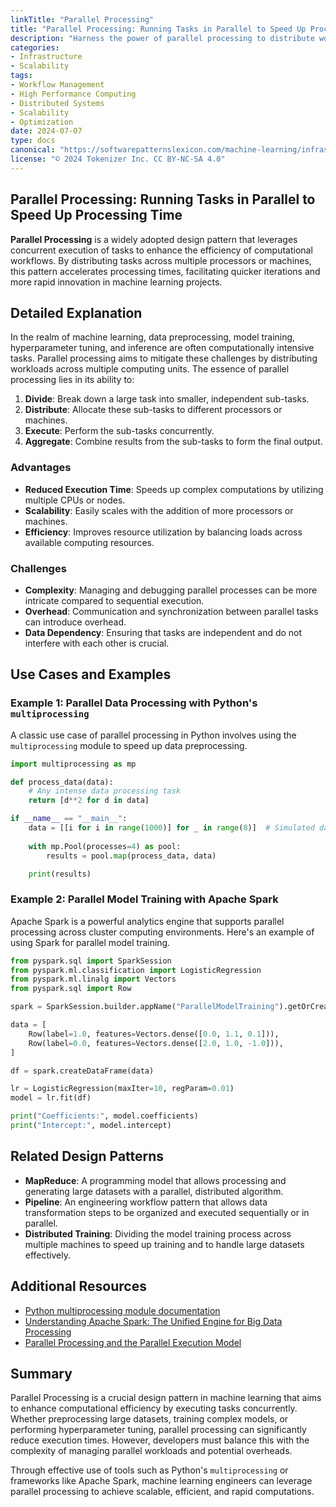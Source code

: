 ```yaml
---
linkTitle: "Parallel Processing"
title: "Parallel Processing: Running Tasks in Parallel to Speed Up Processing Time"
description: "Harness the power of parallel processing to distribute workloads across multiple processors or machines, optimizing computational efficiency and reducing execution time in machine learning workflows."
categories:
- Infrastructure
- Scalability
tags:
- Workflow Management
- High Performance Computing
- Distributed Systems
- Scalability
- Optimization
date: 2024-07-07
type: docs
canonical: "https://softwarepatternslexicon.com/machine-learning/infrastructure-and-scalability/workflow-management/parallel-processing"
license: "© 2024 Tokenizer Inc. CC BY-NC-SA 4.0"
---
```


## Parallel Processing: Running Tasks in Parallel to Speed Up Processing Time

**Parallel Processing** is a widely adopted design pattern that leverages concurrent execution of tasks to enhance the efficiency of computational workflows. By distributing tasks across multiple processors or machines, this pattern accelerates processing times, facilitating quicker iterations and more rapid innovation in machine learning projects.

## Detailed Explanation

In the realm of machine learning, data preprocessing, model training, hyperparameter tuning, and inference are often computationally intensive tasks. Parallel processing aims to mitigate these challenges by distributing workloads across multiple computing units. The essence of parallel processing lies in its ability to:

1. **Divide**: Break down a large task into smaller, independent sub-tasks.
2. **Distribute**: Allocate these sub-tasks to different processors or machines.
3. **Execute**: Perform the sub-tasks concurrently.
4. **Aggregate**: Combine results from the sub-tasks to form the final output.

### Advantages

- **Reduced Execution Time**: Speeds up complex computations by utilizing multiple CPUs or nodes.
- **Scalability**: Easily scales with the addition of more processors or machines.
- **Efficiency**: Improves resource utilization by balancing loads across available computing resources.

### Challenges

- **Complexity**: Managing and debugging parallel processes can be more intricate compared to sequential execution.
- **Overhead**: Communication and synchronization between parallel tasks can introduce overhead.
- **Data Dependency**: Ensuring that tasks are independent and do not interfere with each other is crucial.

## Use Cases and Examples

### Example 1: Parallel Data Processing with Python's `multiprocessing`
A classic use case of parallel processing in Python involves using the `multiprocessing` module to speed up data preprocessing.

```python
import multiprocessing as mp

def process_data(data):
    # Any intense data processing task
    return [d**2 for d in data]

if __name__ == "__main__":
    data = [[i for i in range(1000)] for _ in range(8)]  # Simulated data split
    
    with mp.Pool(processes=4) as pool:
        results = pool.map(process_data, data)

    print(results)
```

### Example 2: Parallel Model Training with Apache Spark
Apache Spark is a powerful analytics engine that supports parallel processing across cluster computing environments. Here's an example of using Spark for parallel model training.

```python
from pyspark.sql import SparkSession
from pyspark.ml.classification import LogisticRegression
from pyspark.ml.linalg import Vectors
from pyspark.sql import Row

spark = SparkSession.builder.appName("ParallelModelTraining").getOrCreate()

data = [
    Row(label=1.0, features=Vectors.dense([0.0, 1.1, 0.1])),
    Row(label=0.0, features=Vectors.dense([2.0, 1.0, -1.0])),
]

df = spark.createDataFrame(data)

lr = LogisticRegression(maxIter=10, regParam=0.01)
model = lr.fit(df)

print("Coefficients:", model.coefficients)
print("Intercept:", model.intercept)
```

## Related Design Patterns

- **MapReduce**: A programming model that allows processing and generating large datasets with a parallel, distributed algorithm.
- **Pipeline**: An engineering workflow pattern that allows data transformation steps to be organized and executed sequentially or in parallel.
- **Distributed Training**: Dividing the model training process across multiple machines to speed up training and to handle large datasets effectively.

## Additional Resources

- [Python multiprocessing module documentation](https://docs.python.org/3/library/multiprocessing.html)
- [Understanding Apache Spark: The Unified Engine for Big Data Processing](https://spark.apache.org/docs/latest/)
- [Parallel Processing and the Parallel Execution Model](https://towardsdatascience.com/parallel-processing-and-the-parallel-execution-model-8c4f82c14928)

## Summary

Parallel Processing is a crucial design pattern in machine learning that aims to enhance computational efficiency by executing tasks concurrently. Whether preprocessing large datasets, training complex models, or performing hyperparameter tuning, parallel processing can significantly reduce execution times. However, developers must balance this with the complexity of managing parallel workloads and potential overheads.

Through effective use of tools such as Python's `multiprocessing` or frameworks like Apache Spark, machine learning engineers can leverage parallel processing to achieve scalable, efficient, and rapid computations.
